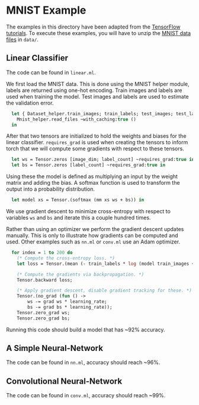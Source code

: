 # MNIST Example

The examples in this directory have been adapted from the [TensorFlow
tutorials](https://www.tensorflow.org/versions/r0.7/tutorials/mnist/pros/index.html).
To execute these examples, you will have to unzip the [MNIST data
files](http://yann.lecun.com/exdb/mnist/) in `data/`.

## Linear Classifier

The code can be found in `linear.ml`.

We first load the MNIST data. This is done using the MNIST helper module,
labels are returned using one-hot encoding.  Train images and labels are used
when training the model.  Test images and labels are used to estimate the
validation error.

```ocaml
  let { Dataset_helper.train_images; train_labels; test_images; test_labels } =
    Mnist_helper.read_files ~with_caching:true ()
  in
```

After that two tensors are initialized to hold the weights and biases for the
linear classifier. `requires_grad` is used when creating the tensors to inform
torch that we will compute some gradients with respect to these tensors.

```ocaml
  let ws = Tensor.zeros [image_dim; label_count] ~requires_grad:true in
  let bs = Tensor.zeros [label_count] ~requires_grad:true in
```

Using these the model is defined as multiplying an input by the weight matrix
and adding the bias. A softmax function is used to transform the output into a
probability distribution.

```ocaml
  let model xs = Tensor.(softmax (mm xs ws + bs)) in
```

We use gradient descent to minimize cross-entropy with respect to variables
`ws` and `bs` and iterate this a couple hundred times.

Rather than using an optimizer we perform the gradient descent updates manually.
This is only to illustrate how gradients can be computed and used. Other examples
such as `nn.ml` or `conv.ml` use an Adam optimizer.

```ocaml
  for index = 1 to 200 do
    (* Compute the cross-entropy loss. *)
    let loss = Tensor.(mean (- train_labels * log (model train_images +f 1e-6))) in

    (* Compute the gradients via backpropagation. *)
    Tensor.backward loss;

    (* Apply gradient descent, disable gradient tracking for these. *)
    Tensor.(no_grad (fun () ->
        ws -= grad ws * learning_rate;
        bs -= grad bs * learning_rate));
    Tensor.zero_grad ws;
    Tensor.zero_grad bs;
```

Running this code should build a model that has ~92% accuracy.

## A Simple Neural-Network

The code can be found in `nn.ml`, accuracy should reach ~96%.

## Convolutional Neural-Network

The code can be found in `conv.ml`, accuracy should reach ~99%.
